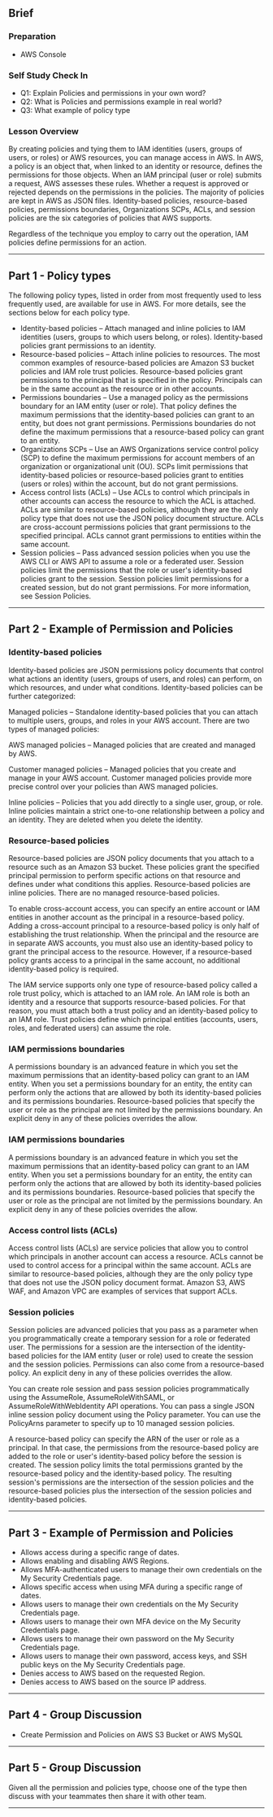 ## Brief

### Preparation

- AWS Console


### Self Study Check In

- Q1: Explain Policies and permissions in your own word?
- Q2: What is Policies and permissions example in real world?
- Q3: What example of policy type

### Lesson Overview

By creating policies and tying them to IAM identities (users, groups of users, or roles) or AWS resources, you can manage access in AWS. In AWS, a policy is an object that, when linked to an identity or resource, defines the permissions for those objects. When an IAM principal (user or role) submits a request, AWS assesses these rules. Whether a request is approved or rejected depends on the permissions in the policies. The majority of policies are kept in AWS as JSON files. Identity-based policies, resource-based policies, permissions boundaries, Organizations SCPs, ACLs, and session policies are the six categories of policies that AWS supports.

Regardless of the technique you employ to carry out the operation, IAM policies define permissions for an action.

---

## Part 1 - Policy types

The following policy types, listed in order from most frequently used to less frequently used, are available for use in AWS. For more details, see the sections below for each policy type.

- Identity-based policies – Attach managed and inline policies to IAM identities (users, groups to which users belong, or roles). Identity-based policies grant permissions to an identity.
- Resource-based policies – Attach inline policies to resources. The most common examples of resource-based policies are Amazon S3 bucket policies and IAM role trust policies. Resource-based policies grant permissions to the principal that is specified in the policy. Principals can be in the same account as the resource or in other accounts.
- Permissions boundaries – Use a managed policy as the permissions boundary for an IAM entity (user or role). That policy defines the maximum permissions that the identity-based policies can grant to an entity, but does not grant permissions. Permissions boundaries do not define the maximum permissions that a resource-based policy can grant to an entity.
- Organizations SCPs – Use an AWS Organizations service control policy (SCP) to define the maximum permissions for account members of an organization or organizational unit (OU). SCPs limit permissions that identity-based policies or resource-based policies grant to entities (users or roles) within the account, but do not grant permissions.
- Access control lists (ACLs) – Use ACLs to control which principals in other accounts can access the resource to which the ACL is attached. ACLs are similar to resource-based policies, although they are the only policy type that does not use the JSON policy document structure. ACLs are cross-account permissions policies that grant permissions to the specified principal. ACLs cannot grant permissions to entities within the same account.
- Session policies – Pass advanced session policies when you use the AWS CLI or AWS API to assume a role or a federated user. Session policies limit the permissions that the role or user's identity-based policies grant to the session. Session policies limit permissions for a created session, but do not grant permissions. For more information, see Session Policies.

---

## Part 2 - Example of Permission and Policies


### Identity-based policies

Identity-based policies are JSON permissions policy documents that control what actions an identity (users, groups of users, and roles) can perform, on which resources, and under what conditions. Identity-based policies can be further categorized:

Managed policies – Standalone identity-based policies that you can attach to multiple users, groups, and roles in your AWS account. There are two types of managed policies:

AWS managed policies – Managed policies that are created and managed by AWS.

Customer managed policies – Managed policies that you create and manage in your AWS account. Customer managed policies provide more precise control over your policies than AWS managed policies.

Inline policies – Policies that you add directly to a single user, group, or role. Inline policies maintain a strict one-to-one relationship between a policy and an identity. They are deleted when you delete the identity.


### Resource-based policies
Resource-based policies are JSON policy documents that you attach to a resource such as an Amazon S3 bucket. These policies grant the specified principal permission to perform specific actions on that resource and defines under what conditions this applies. Resource-based policies are inline policies. There are no managed resource-based policies.

To enable cross-account access, you can specify an entire account or IAM entities in another account as the principal in a resource-based policy. Adding a cross-account principal to a resource-based policy is only half of establishing the trust relationship. When the principal and the resource are in separate AWS accounts, you must also use an identity-based policy to grant the principal access to the resource. However, if a resource-based policy grants access to a principal in the same account, no additional identity-based policy is required.

The IAM service supports only one type of resource-based policy called a role trust policy, which is attached to an IAM role. An IAM role is both an identity and a resource that supports resource-based policies. For that reason, you must attach both a trust policy and an identity-based policy to an IAM role. Trust policies define which principal entities (accounts, users, roles, and federated users) can assume the role. 


### IAM permissions boundaries

A permissions boundary is an advanced feature in which you set the maximum permissions that an identity-based policy can grant to an IAM entity. When you set a permissions boundary for an entity, the entity can perform only the actions that are allowed by both its identity-based policies and its permissions boundaries. Resource-based policies that specify the user or role as the principal are not limited by the permissions boundary. An explicit deny in any of these policies overrides the allow.


### IAM permissions boundaries

A permissions boundary is an advanced feature in which you set the maximum permissions that an identity-based policy can grant to an IAM entity. When you set a permissions boundary for an entity, the entity can perform only the actions that are allowed by both its identity-based policies and its permissions boundaries. Resource-based policies that specify the user or role as the principal are not limited by the permissions boundary. An explicit deny in any of these policies overrides the allow.


### Access control lists (ACLs)

Access control lists (ACLs) are service policies that allow you to control which principals in another account can access a resource. ACLs cannot be used to control access for a principal within the same account. ACLs are similar to resource-based policies, although they are the only policy type that does not use the JSON policy document format. Amazon S3, AWS WAF, and Amazon VPC are examples of services that support ACLs.

### Session policies

Session policies are advanced policies that you pass as a parameter when you programmatically create a temporary session for a role or federated user. The permissions for a session are the intersection of the identity-based policies for the IAM entity (user or role) used to create the session and the session policies. Permissions can also come from a resource-based policy. An explicit deny in any of these policies overrides the allow.

You can create role session and pass session policies programmatically using the AssumeRole, AssumeRoleWithSAML, or AssumeRoleWithWebIdentity API operations. You can pass a single JSON inline session policy document using the Policy parameter. You can use the PolicyArns parameter to specify up to 10 managed session policies.

A resource-based policy can specify the ARN of the user or role as a principal. In that case, the permissions from the resource-based policy are added to the role or user's identity-based policy before the session is created. The session policy limits the total permissions granted by the resource-based policy and the identity-based policy. The resulting session's permissions are the intersection of the session policies and the resource-based policies plus the intersection of the session policies and identity-based policies.

---

## Part 3 - Example of Permission and Policies

- Allows access during a specific range of dates.
- Allows enabling and disabling AWS Regions.
- Allows MFA-authenticated users to manage their own credentials on the My Security Credentials page.
- Allows specific access when using MFA during a specific range of dates.
- Allows users to manage their own credentials on the My Security Credentials page.
- Allows users to manage their own MFA device on the My Security Credentials page.
- Allows users to manage their own password on the My Security Credentials page.
- Allows users to manage their own password, access keys, and SSH public keys on the My Security Credentials page.
- Denies access to AWS based on the requested Region.
- Denies access to AWS based on the source IP address.

---

## Part 4 - Group Discussion

- Create Permission and Policies on AWS S3 Bucket or AWS MySQL


---

## Part 5 - Group Discussion

Given all the permission and policies type, choose one of the type then discuss with your teammates then share it with other team.


---
